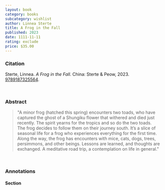 ```yaml
---
layout: book
category: books
subcategory: wishlist
author: Linnea Sterte
title: A Frog in the Fall
published: 2023
date: 1111-11-11
rating: exclude
price: $35.00
---
```


### Citation

Sterte, Linnea. *A Frog in the Fall.* China: Sterte & Peow, 2023. [9789187325564](https://www.peow.studio/shop/a-frog-in-the-fall).

<br>

### Abstract

> "A minor frog (hatched this spring) encounters two toads, who have captured the ghost of a Shungiku flower that withered and died just recently. The spirit yearns for the tropics and so do the two toads. The frog decides to follow them on their journey south. It’s a slice of seasonal life for a frog who experiences everything for the first time. Along the way, the frog has encounters with mice, cats, dogs, trees, persimmons, and other beings. Lessons are learned, and thoughts are exchanged. A meditative road trip, a contemplation on life in general."

<br>

### Annotations

#### Section

<br>
